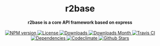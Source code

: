<h1 align="center">r2base</h1>

<div align="center">
  <strong>r2base is a core API framework based on express</strong>
</div>

<br />

<div align="center">
  <!-- NPM version -->
  <a href="https://npmjs.org/package/r2base" target="_blank">
    <img src="https://img.shields.io/npm/v/r2base.svg" alt="NPM version" />
  </a>
  <!-- License -->
  <a href="https://npmjs.org/package/r2base" target="_blank">
    <img src="https://img.shields.io/npm/l/r2base.svg" alt="License" />
  </a>
  <!-- Downloads -->
  <a href="https://npmjs.org/package/r2base" target="_blank">
    <img src="https://img.shields.io/npm/dt/r2base.svg" alt="Downloads" />
  </a>
  <!-- Downloads Month -->
  <a href="https://npmjs.org/package/r2base" target="_blank">
    <img src="https://img.shields.io/npm/dm/r2base.svg" alt="Downloads Month" />
  </a>
  <!-- Travis CI -->
  <a href="https://travis-ci.org/r2js/r2base" target="_blank">
    <img src="https://img.shields.io/travis/r2js/r2base.svg" alt="Travis CI" />
  </a>
  <!-- Dependencies -->
  <a href="https://david-dm.org/r2js/r2base" target="_blank">
    <img src="https://img.shields.io/david/r2js/r2base.svg" alt="Dependencies" />
  </a>
  <!-- Codeclimate -->
  <a href="https://codeclimate.com/github/r2js/r2base" target="_blank">
    <img src="https://img.shields.io/codeclimate/github/r2js/r2base.svg" alt="Codeclimate" />
  </a>
  <!-- Github Stars -->
  <a href="https://github.com/r2js/r2base" target="_blank">
    <img src="https://img.shields.io/github/stars/r2js/r2base.svg?label=%E2%98%85" alt="Github Stars" />
  </a>
</div>

<br />
